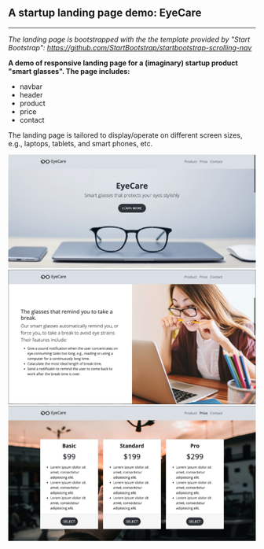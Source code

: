 ## A startup landing page demo: EyeCare
----
<em>The landing page is bootstrapped with the the template provided by "Start Bootstrap": https://github.com/StartBootstrap/startbootstrap-scrolling-nav  </em><br>

<strong>A demo of responsive landing page for a (imaginary) startup product "smart glasses". The page includes:</strong>
* navbar
* header
* product
* price
* contact <br>

The landing page is tailored to display/operate on different screen sizes, e.g., laptops, tablets, and smart phones, etc.

![image info](page_header.png)
![image info](page_product.png)
![image info](page_price.png)
